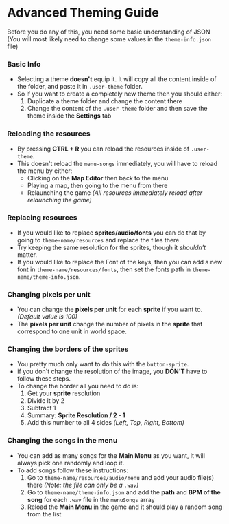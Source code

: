 # Advanced Theming Guide
Before you do any of this, you need some basic understanding of JSON \
(You will most likely need to change some values in the `theme-info.json` file)

### Basic Info
 * Selecting a theme **doesn't** equip it. It will copy all the content inside of the folder, and paste it in `.user-theme` folder.
 * So if you want to create a completely new theme then you should either:
   1. Duplicate a theme folder and change the content there
   2. Change the content of the `.user-theme` folder and then save the theme inside the **Settings** tab

### Reloading the resources
 * By pressing **CTRL + R** you can reload the resources inside of `.user-theme`.
 * This doesn't reload the `menu-songs` immediately, you will have to reload the menu by either:
   * Clicking on the **Map Editor** then back to the menu
   * Playing a map, then going to the menu from there
   * Relaunching the game *(All resources immediately reload after relaunching the game)*

### Replacing resources
 * If you would like to replace **sprites/audio/fonts** you can do that by going to `theme-name/resources` and replace the files there.
 * Try keeping the same resolution for the sprites, though it *shouldn't* matter.
 * If you would like to replace the Font of the keys, then you can add a new font in `theme-name/resources/fonts`, then set the fonts path in `theme-name/theme-info.json`.

### Changing pixels per unit
 * You can change the **pixels per unit** for each **sprite** if you want to. *(Default value is 100)*
 * The **pixels per unit** change the number of pixels in the **sprite** that correspond to one unit in world space.

### Changing the borders of the sprites
 * You pretty much only want to do this with the `button-sprite`.
 * if you don't change the resolution of the image, you **DON'T** have to follow these steps.
 * To change the border all you need to do is:
   1. Get your **sprite** resolution
   2. Divide it by 2
   3. Subtract 1
   4. Summary: **Sprite Resolution / 2 - 1**
   5. Add this number to all 4 sides *(Left, Top, Right, Bottom)*

### Changing the songs in the menu
 * You can add as many songs for the **Main Menu** as you want, it will always pick one randomly and loop it.
 * To add songs follow these instructions:
   1. Go to `theme-name/resources/audio/menu` and add your audio file(s) there *(Note: the file can only be a `.wav`)*
   2. Go to `theme-name/theme-info.json` and add the **path** and **BPM of the song** for each `.wav` file in the `menuSongs` array
   3. Reload the **Main Menu** in the game and it should play a random song from the list